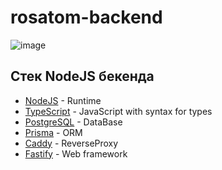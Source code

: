 # rosatom-backend

![image](https://github.com/kravetsone/rosatom-backend/assets/57632712/17d315b3-757d-4652-83a1-6e98eb7ffcd9)

## Стек NodeJS бекенда

- [NodeJS](https://nodejs.org/ru) - Runtime
- [TypeScript](https://www.typescriptlang.org/) - JavaScript with syntax for types
- [PostgreSQL](https://www.postgresql.org/) - DataBase
- [Prisma](https://prisma.io) - ORM
- [Caddy](https://caddyserver.com/) - ReverseProxy
- [Fastify](https://fastify.dev/) - Web framework
